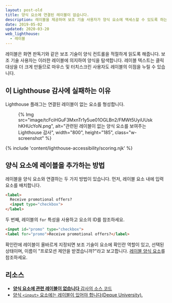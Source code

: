 ```yaml
---
layout: post-old
title: 양식 요소에 연결된 레이블이 없습니다.
description: 레이블을 제공하여 보조 기술 사용자가 양식 요소에 액세스할 수 있도록 하는 방법을 알아보세요.
date: 2019-05-02
updated: 2020-03-20
web_lighthouse:
  - 레이블
---
```


레이블은 화면 판독기와 같은 보조 기술이 양식 컨트롤을 적절하게 읽도록 해줍니다. 보조 기술 사용자는 이러한 레이블에 의지하여 양식을 탐색합니다. 레이블 텍스트는 클릭 대상을 더 크게 만들므로 마우스 및 터치스크린 사용자도 레이블의 이점을 누릴 수 있습니다.

## 이 Lighthouse 감사에 실패하는 이유

Lighthouse 플래그는 연결된 레이블이 없는 요소를 형성합니다.

<figure class="w-figure">{% Img src="image/tcFciHGuF3MxnTr1y5ue01OGLBn2/FMWt5UyiUUskhKHUcYoN.png", alt="관련된 레이블이 없는 양식 요소를 보여주는 Lighthouse 감사", width="800", height="185", class="w-screenshot" %}</figure>

{% include 'content/lighthouse-accessibility/scoring.njk' %}

## 양식 요소에 레이블을 추가하는 방법

레이블을 양식 요소와 연결하는 두 가지 방법이 있습니다. 먼저, 레이블 요소 내에 입력 요소를 배치합니다.

```html
<label>
  Receive promotional offers?
  <input type="checkbox">
</label>
```

두 번째, 레이블의 `for` 특성을 사용하고 요소의 ID를 참조하세요.

```html
<input id="promo" type="checkbox">
<label for="promo">Receive promotional offers?</label>
```

확인란에 레이블이 올바르게 지정되면 보조 기술이 요소에 확인란 역할이 있고, 선택된 상태이며, 이름이 "프로모션 제안을 받겠습니까?"라고 보고합니다. [레이블 양식 요소](/labels-and-text-alternatives#label-form-elements)를 참조하세요.

## 리소스

- [**양식 요소에 관련 레이블이 없습니다** 감사의 소스 코드](https://github.com/GoogleChrome/lighthouse/blob/master/lighthouse-core/audits/accessibility/label.js)
- [양식 `<input>` 요소에는 레이블이 있어야 합니다(Deque University).](https://dequeuniversity.com/rules/axe/3.3/label)
